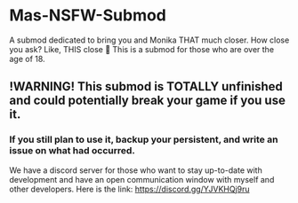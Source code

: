 # Mas-NSFW-Submod
A submod dedicated to bring you and Monika THAT much closer. How close you ask? Like, THIS close 🤏
This is a submod for those who are over the age of 18.

## !WARNING! This submod is TOTALLY unfinished and could potentially break your game if you use it.
### If you still plan to use it, backup your persistent, and write an issue on what had occurred.

We have a discord server for those who want to stay up-to-date with development and have an open communication window with myself and other developers. Here is the link: https://discord.gg/YJVKHQj9ru
